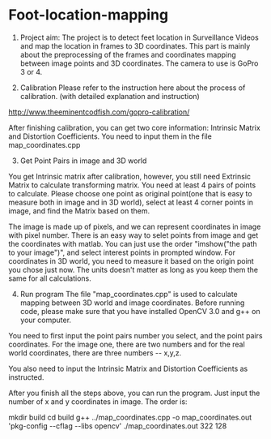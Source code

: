 # Foot-location-mapping
1. Project aim: 
The project is to detect feet location in Surveillance Videos and map the location in frames to 3D coordinates. This part is mainly about the preprocessing of the frames and coordinates mapping between image points and 3D coordinates. The camera to use is GoPro 3 or 4. 

2. Calibration
Please refer to the instruction here about the process of calibration. (with detailed explanation and instruction)

http://www.theeminentcodfish.com/gopro-calibration/ 

After finishing calibration, you can get two core information: Intrinsic Matrix and Distortion Coefficients. You need to input them in the file map_coordinates.cpp

3. Get Point Pairs in image and 3D world

You get Intrinsic matrix after calibration, however, you still need Extrinsic Matrix to calculate transforming matrix. You need at least 4 pairs of points to calculate. Please choose one point as original point(one that is easy to measure both in image and in 3D world), select at least 4 corner points in image, and find the Matrix based on them. 

The image is made up of pixels, and we can represent coordinates in image with pixel number. There is an easy way to selet points from image and get the coordinates with matlab. You can just use the order "imshow("the path to your image")", and select interest points in prompted window. For coordinates in 3D world, you need to measure it based on the origin point you chose just now. The units doesn't matter as long as you keep them the same for all calculations.

4. Run program
The file "map_coordinates.cpp" is used to calculate mapping between 3D world and image coordinates.
Before running code, please make sure that you have installed OpenCV 3.0 and g++ on your computer. 

You need to first input the point pairs number you select, and the point pairs coordinates. For the image one, there are two numbers and for the real world coordinates, there are three numbers -- x,y,z. 

You also need to input the Intrinsic Matrix and Distortion Coefficients as instructed. 

After you finish all the steps above, you can run the program. Just input the number of x and y coordinates in image. The order is:

mkdir build
cd build
g++ ../map_coordinates.cpp -o map_coordinates.out 'pkg-config --cflag --libs opencv'
./map_coordinates.out 322 128
